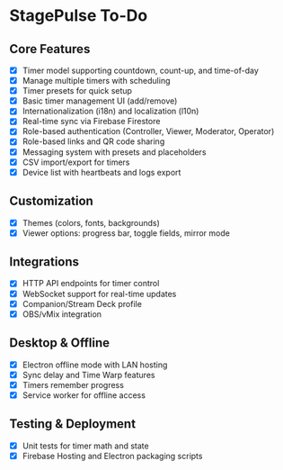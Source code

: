 # StagePulse To-Do

## Core Features
- [x] Timer model supporting countdown, count-up, and time-of-day
- [x] Manage multiple timers with scheduling
- [x] Timer presets for quick setup
- [x] Basic timer management UI (add/remove)
- [x] Internationalization (i18n) and localization (l10n)
- [x] Real-time sync via Firebase Firestore
- [x] Role-based authentication (Controller, Viewer, Moderator, Operator)
- [x] Role-based links and QR code sharing
- [x] Messaging system with presets and placeholders
- [x] CSV import/export for timers
- [x] Device list with heartbeats and logs export

## Customization
- [x] Themes (colors, fonts, backgrounds)
- [x] Viewer options: progress bar, toggle fields, mirror mode

## Integrations
- [x] HTTP API endpoints for timer control
- [x] WebSocket support for real-time updates
 - [x] Companion/Stream Deck profile
 - [x] OBS/vMix integration

## Desktop & Offline
- [x] Electron offline mode with LAN hosting
 - [x] Sync delay and Time Warp features
- [x] Timers remember progress
- [x] Service worker for offline access

## Testing & Deployment
- [x] Unit tests for timer math and state
- [x] Firebase Hosting and Electron packaging scripts
